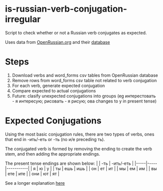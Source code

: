 # is-russian-verb-conjugation-irregular
Script to check whether or not a Russian verb conjugates as expected.

Uses data from [OpenRussian.org](www.openrussian.org) and their [database](https://app.togetherdb.com/db/fwoedz5fvtwvq03v/russian3/)

# Steps
1. Download verbs and word_forms csv tables from OpenRussian database
2. Remove rows from word_forms csv table not related to verb conjugation
3. For each verb, generate expected conjugation
4. Compare expected to actual conjugations
5. Future: clasify unexpected conjugations into groups (eg интерестовать - я интересую; рисовать - я рисую; ова changes to у in present tense)

# Expected Conjugations
Using the most basic conjugation rules, there are two types of verbs, ones that end in -ить/-еть or -ть (no и/е preceding ть).

The conjugated verb is formed by removing the ending to create the verb stem, and then adding the appropriate endings.

The present tense endings are shown below:
|     | -ть | -ить/-еть |
|-----|-----|-----------|
| я   | ю   | у         |
| ты  | ешь | ишь       |
| он  | ет  | ит        |
| мы  | ем  | им        |
| вы  | ете | ите       |
| они | ют  | ят        |


See a longer explanation [here](https://www.russianforeveryone.com/Rufe/Lessons/Course1/Grammar/GramUnit5/GramUnit5_2.htm)
